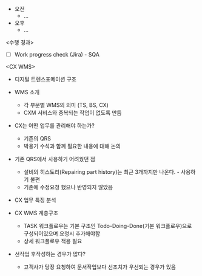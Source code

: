 - 오전
	- ...
- 오후
	- ...

<수행 경과>
- [ ] Work progress check (Jira) - SQA

\<CX WMS>
- 디지털 트렌스포메이션 구조
- WMS 소개
	- 각 부문별 WMS의 의미 (TS, BS, CX)
	- CXM 서비스와 중복되는 작업이 없도록 만듬

- CX는 어떤 업무를 관리해야 하는가?
	- 기존의 QRS 
	- 박용기 수석과 함께 필요한 내용에 대해 논의

- 기존 QRS에서 사용하기 어려웠던 점
	- 설비의 히스토리(Repairing part history)는 최근 3개까지만 나온다. - 사용하기 불편
	- 기존에 수정요청 했으나 반영되지 않았음

- CX 업무 특징 분석
- CX WMS 계층구조
	- TASK 워크플로우는 기본 구조인 Todo-Doing-Done(기본 워크플로우)으로 구성되어있으며 요청시 추가해야함
	- 상세 워크플로우 적용 필요

- 선작업 후작성하는 경우가 많다?
	- 고객사가 당장 요청하여 문서작업보다 선조치가 우선되는 경우가 있음